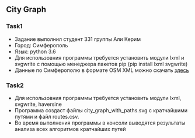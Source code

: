 ## City Graph

### Task1

* Задание выполнил студент 331 группы Али Керим
* Город: Симферополь
* Язык: python 3.6
* Для использовния программы требуется установить модули lxml и svgwrite с помощью менеджера пакетов pip (pip install lxml svgwrite)
* Данные по Симферополю в формате OSM XML можно скачать [здесь](https://drive.google.com/file/d/11Hx3nQz4Fjrw7Kyj4VlmAGTG2u0KX5H1/view?usp=sharing)

### Task2

* Для использовния программы требуется установить модули lxml, svgwrite, haversine
* Программа создаст файлы city_graph_with_paths.svg с кратчайшими путями и файл routes.csv. 
* Во время выполнения программы в консоли выводятся результаты анализа всех алгоритмов кратчайших путей

